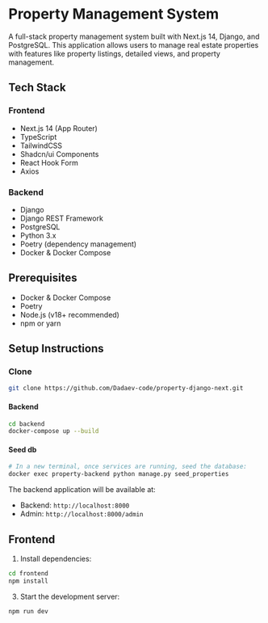 # Property Management System

A full-stack property management system built with Next.js 14, Django, and PostgreSQL. This application allows users to manage real estate properties with features like property listings, detailed views, and property management.

## Tech Stack

### Frontend

* Next.js 14 (App Router)
* TypeScript
* TailwindCSS
* Shadcn/ui Components
* React Hook Form
* Axios

### Backend

* Django
* Django REST Framework
* PostgreSQL
* Python 3.x
* Poetry (dependency management)
* Docker & Docker Compose

## Prerequisites

* Docker & Docker Compose
* Poetry
* Node.js (v18+ recommended)
* npm or yarn

## Setup Instructions

### Clone

```bash
git clone https://github.com/Dadaev-code/property-django-next.git
```

#### Backend

```bash
cd backend 
docker-compose up --build
```

#### Seed db

```bash
# In a new terminal, once services are running, seed the database:
docker exec property-backend python manage.py seed_properties
```

The backend application will be available at:

* Backend: `http://localhost:8000`
* Admin: `http://localhost:8000/admin`

## Frontend

1. Install dependencies:

```bash
cd frontend
npm install
```

3. Start the development server:

```bash
npm run dev
```
